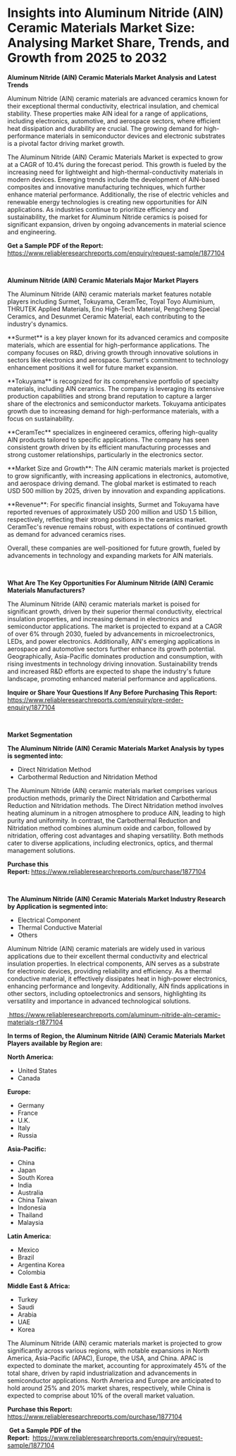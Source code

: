 <p><h1>Insights into Aluminum Nitride (AlN) Ceramic Materials Market Size: Analysing Market Share, Trends, and Growth from 2025 to 2032</h1></p><p><strong>Aluminum Nitride (AlN) Ceramic Materials Market Analysis and Latest Trends</strong></p>
<p><p>Aluminum Nitride (AlN) ceramic materials are advanced ceramics known for their exceptional thermal conductivity, electrical insulation, and chemical stability. These properties make AlN ideal for a range of applications, including electronics, automotive, and aerospace sectors, where efficient heat dissipation and durability are crucial. The growing demand for high-performance materials in semiconductor devices and electronic substrates is a pivotal factor driving market growth.</p><p>The Aluminum Nitride (AlN) Ceramic Materials Market is expected to grow at a CAGR of 10.4% during the forecast period. This growth is fueled by the increasing need for lightweight and high-thermal-conductivity materials in modern devices. Emerging trends include the development of AlN-based composites and innovative manufacturing techniques, which further enhance material performance. Additionally, the rise of electric vehicles and renewable energy technologies is creating new opportunities for AlN applications. As industries continue to prioritize efficiency and sustainability, the market for Aluminum Nitride ceramics is poised for significant expansion, driven by ongoing advancements in material science and engineering.</p></p>
<p><strong>Get a Sample PDF of the Report:&nbsp;</strong> <a href="https://www.reliableresearchreports.com/enquiry/request-sample/1877104?utm_campaign=2239&utm_medium=2&utm_source=Github&utm_content=ia&utm_term=12042025&utm_id=aluminum-nitride-aln-ceramic-materials">https://www.reliableresearchreports.com/enquiry/request-sample/1877104</a></p>
<p>&nbsp;</p>
<p><strong>Aluminum Nitride (AlN) Ceramic Materials Major Market Players</strong></p>
<p><p>The Aluminum Nitride (AlN) ceramic materials market features notable players including Surmet, Tokuyama, CeramTec, Toyal Toyo Aluminium, THRUTEK Applied Materials, Eno High-Tech Material, Pengcheng Special Ceramics, and Desunmet Ceramic Material, each contributing to the industry's dynamics.</p><p>**Surmet** is a key player known for its advanced ceramics and composite materials, which are essential for high-performance applications. The company focuses on R&D, driving growth through innovative solutions in sectors like electronics and aerospace. Surmet's commitment to technology enhancement positions it well for future market expansion.</p><p>**Tokuyama** is recognized for its comprehensive portfolio of specialty materials, including AlN ceramics. The company is leveraging its extensive production capabilities and strong brand reputation to capture a larger share of the electronics and semiconductor markets. Tokuyama anticipates growth due to increasing demand for high-performance materials, with a focus on sustainability.</p><p>**CeramTec** specializes in engineered ceramics, offering high-quality AlN products tailored to specific applications. The company has seen consistent growth driven by its efficient manufacturing processes and strong customer relationships, particularly in the electronics sector.</p><p>**Market Size and Growth**: The AlN ceramic materials market is projected to grow significantly, with increasing applications in electronics, automotive, and aerospace driving demand. The global market is estimated to reach USD 500 million by 2025, driven by innovation and expanding applications.</p><p>**Revenue**: For specific financial insights, Surmet and Tokuyama have reported revenues of approximately USD 200 million and USD 1.5 billion, respectively, reflecting their strong positions in the ceramics market. CeramTec's revenue remains robust, with expectations of continued growth as demand for advanced ceramics rises. </p><p>Overall, these companies are well-positioned for future growth, fueled by advancements in technology and expanding markets for AlN materials.</p></p>
<p>&nbsp;</p>
<p><strong>What Are The Key Opportunities For Aluminum Nitride (AlN) Ceramic Materials Manufacturers?</strong></p>
<p><p>The Aluminum Nitride (AlN) ceramic materials market is poised for significant growth, driven by their superior thermal conductivity, electrical insulation properties, and increasing demand in electronics and semiconductor applications. The market is projected to expand at a CAGR of over 6% through 2030, fueled by advancements in microelectronics, LEDs, and power electronics. Additionally, AlN's emerging applications in aerospace and automotive sectors further enhance its growth potential. Geographically, Asia-Pacific dominates production and consumption, with rising investments in technology driving innovation. Sustainability trends and increased R&D efforts are expected to shape the industry's future landscape, promoting enhanced material performance and applications.</p></p>
<p><strong>Inquire or Share Your Questions If Any Before Purchasing This Report:</strong> <a href="https://www.reliableresearchreports.com/enquiry/pre-order-enquiry/1877104?utm_campaign=2239&utm_medium=2&utm_source=Github&utm_content=ia&utm_term=12042025&utm_id=aluminum-nitride-aln-ceramic-materials">https://www.reliableresearchreports.com/enquiry/pre-order-enquiry/1877104</a></p>
<p>&nbsp;</p>
<p><strong>Market Segmentation</strong></p>
<p><strong>The Aluminum Nitride (AlN) Ceramic Materials Market Analysis by types is segmented into:</strong></p>
<p><ul><li>Direct Nitridation Method</li><li>Carbothermal Reduction and Nitridation Method</li></ul></p>
<p><p>The Aluminum Nitride (AlN) ceramic materials market comprises various production methods, primarily the Direct Nitridation and Carbothermal Reduction and Nitridation methods. The Direct Nitridation method involves heating aluminum in a nitrogen atmosphere to produce AlN, leading to high purity and uniformity. In contrast, the Carbothermal Reduction and Nitridation method combines aluminum oxide and carbon, followed by nitridation, offering cost advantages and shaping versatility. Both methods cater to diverse applications, including electronics, optics, and thermal management solutions.</p></p>
<p><strong>Purchase this Report:&nbsp;</strong><a href="https://www.reliableresearchreports.com/purchase/1877104?utm_campaign=2239&utm_medium=2&utm_source=Github&utm_content=ia&utm_term=12042025&utm_id=aluminum-nitride-aln-ceramic-materials">https://www.reliableresearchreports.com/purchase/1877104</a></p>
<p>&nbsp;</p>
<p><strong>The Aluminum Nitride (AlN) Ceramic Materials Market Industry Research by Application is segmented into:</strong></p>
<p><ul><li>Electrical Component</li><li>Thermal Conductive Material</li><li>Others</li></ul></p>
<p><p>Aluminum Nitride (AlN) ceramic materials are widely used in various applications due to their excellent thermal conductivity and electrical insulation properties. In electrical components, AlN serves as a substrate for electronic devices, providing reliability and efficiency. As a thermal conductive material, it effectively dissipates heat in high-power electronics, enhancing performance and longevity. Additionally, AlN finds applications in other sectors, including optoelectronics and sensors, highlighting its versatility and importance in advanced technological solutions.</p></p>
<p><a href="https://www.reliableresearchreports.com/aluminum-nitride-aln-ceramic-materials-r1877104?utm_campaign=2239&utm_medium=2&utm_source=Github&utm_content=ia&utm_term=12042025&utm_id=aluminum-nitride-aln-ceramic-materials">&nbsp;https://www.reliableresearchreports.com/aluminum-nitride-aln-ceramic-materials-r1877104</a></p>
<p><strong>In terms of Region, the Aluminum Nitride (AlN) Ceramic Materials Market Players available by Region are:</strong></p>
<p>
    <p> <strong> North America: </strong>
        <ul>
            <li>United States</li>
            <li>Canada</li>
        </ul>
        </p> 
    <p> <strong> Europe: </strong>
        <ul>
            <li>Germany</li>
            <li>France</li>
            <li>U.K.</li>
            <li>Italy</li>
            <li>Russia</li>
        </ul>
        </p> 
    <p> <strong> Asia-Pacific: </strong>
        <ul>
            <li>China</li>
            <li>Japan</li>
            <li>South Korea</li>
            <li>India</li>
            <li>Australia</li>
            <li>China Taiwan</li>
            <li>Indonesia</li>
            <li>Thailand</li>
            <li>Malaysia</li>
        </ul>
        </p> 
    <p> <strong> Latin America: </strong>
        <ul>
            <li>Mexico</li>
            <li>Brazil</li>
            <li>Argentina Korea</li>
            <li>Colombia</li>
        </ul>
        </p> 
    <p> <strong> Middle East & Africa: </strong>
        <ul>
            <li>Turkey</li>
            <li>Saudi</li>
            <li>Arabia</li>
            <li>UAE</li>
            <li>Korea</li>
        </ul>
    </p>
    </p>
<p><p>The Aluminum Nitride (AlN) ceramic materials market is projected to grow significantly across various regions, with notable expansions in North America, Asia-Pacific (APAC), Europe, the USA, and China. APAC is expected to dominate the market, accounting for approximately 45% of the total share, driven by rapid industrialization and advancements in semiconductor applications. North America and Europe are anticipated to hold around 25% and 20% market shares, respectively, while China is expected to comprise about 10% of the overall market valuation.</p></p>
<p><strong>Purchase this Report: </strong><a href="https://www.reliableresearchreports.com/purchase/1877104?utm_campaign=2239&utm_medium=2&utm_source=Github&utm_content=ia&utm_term=12042025&utm_id=aluminum-nitride-aln-ceramic-materials">https://www.reliableresearchreports.com/purchase/1877104</a></p>
<p>&nbsp;<strong>Get a Sample PDF of the Report:&nbsp;&nbsp;</strong><a href="https://www.reliableresearchreports.com/enquiry/request-sample/1877104?utm_campaign=2239&utm_medium=2&utm_source=Github&utm_content=ia&utm_term=12042025&utm_id=aluminum-nitride-aln-ceramic-materials">https://www.reliableresearchreports.com/enquiry/request-sample/1877104</a></p>
<p><strong></strong></p>
<p><p></p><p></p><p></p></p>